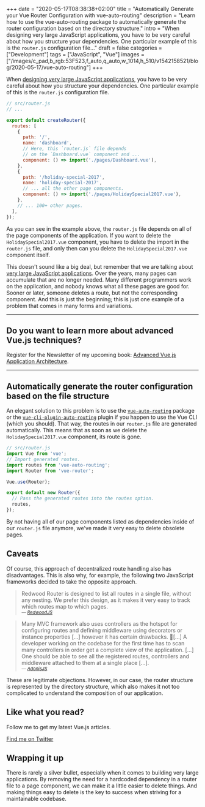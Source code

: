 +++
date = "2020-05-17T08:38:38+02:00"
title = "Automatically Generate your Vue Router Configuration with vue-auto-routing"
description = "Learn how to use the vue-auto-routing package to automatically generate the router configuration based on the directory structure."
intro = "When designing very large JavaScript applications, you have to be very careful about how you structure your dependencies. One particular example of this is the `router.js` configuration file..."
draft = false
categories = ["Development"]
tags = ["JavaScript", "Vue"]
images = ["/images/c_pad,b_rgb:53F523,f_auto,q_auto,w_1014,h_510/v1542158521/blog/2020-05-17/vue-auto-routing"]
+++

When [designing very large JavaScript applications](https://medium.com/@cramforce/designing-very-large-javascript-applications-6e013a3291a3), you have to be very careful about how you structure your dependencies. One particular example of this is the `router.js` configuration file.

```js
// src/router.js
// ...

export default createRouter({
  routes: [
    {
      path: '/',
      name: 'dashboard',
      // Here, this `router.js` file depends
      // on the `Dashboard.vue` component and ...
      component: () => import('./pages/Dashboard.vue'),
    },
    {
      path: '/holiday-special-2017',
      name: 'holiday-special-2017',
      // ... all the other page components.
      component: () => import('./pages/HolidaySpecial2017.vue'),
    },
    // ... 100+ other pages.
  ],
});
```

As you can see in the example above, the `router.js` file depends on all of the page components of the application. If you want to delete the `HolidaySpecial2017.vue` component, you have to delete the import in the `router.js` file, and only then can you delete the `HolidaySpecial2017.vue` component itself.

This doesn't sound like a big deal, but remember that we are talking about [very large JavaScript applications](https://medium.com/@cramforce/designing-very-large-javascript-applications-6e013a3291a3). Over the years, many pages can accumulate that are no longer needed. Many different programmers work on the application, and nobody knows what all these pages are good for. Sooner or later, someone deletes a route, but not the corresponding component. And this is just the beginning; this is just one example of a problem that comes in many forms and variations.

<div>
  <hr class="c-hr">
  <div class="c-service-info">
    <h2>Do you want to learn more about advanced Vue.js techniques?</h2>
    <p class="c-service-info__body">
      Register for the Newsletter of my upcoming book: <a class="c-anchor" href="https://oberlehner.us20.list-manage.com/subscribe?u=8476a98c5640f6c7b5530ea57&id=8b26bf120b" data-event-category="link" data-event-action="click: newsletter" data-event-label="Newsletter (article content)">Advanced Vue.js Application Architecture</a>.
    </p>
  </div>
  <hr class="c-hr">
</div>

## Automatically generate the router configuration based on the file structure

An elegant solution to this problem is to use the [`vue-auto-routing`](https://github.com/ktsn/vue-auto-routing) package or the [`vue-cli-plugin-auto-routing`](https://github.com/ktsn/vue-cli-plugin-auto-routing) plugin if you happen to use the Vue CLI (which you should). That way, the  routes in our `router.js` file are generated automatically. This means that as soon as we delete the `HolidaySpecial2017.vue` component, its route is gone.

```js
// src/router.js
import Vue from 'vue';
// Import generated routes.
import routes from 'vue-auto-routing';
import Router from 'vue-router';

Vue.use(Router);

export default new Router({
  // Pass the generated routes into the routes option.
  routes,
});
```

By not having all of our page components listed as dependencies inside of our  `router.js` file anymore, we've made it very easy to delete obsolete pages.

## Caveats

Of course, this approach of decentralized route handling also has disadvantages. This is also why, for example, the following two JavaScript frameworks decided to take the opposite approach.

<blockquote id="redwoodjs">
  Redwood Router is designed to list all routes in a single file, without any nesting. We prefer this design, as it makes it very easy to track which routes map to which pages.
  <footer>
    <cite>
      <small>— <a href="https://redwoodjs.com/guides/redwood-router.html#redwood-router">RedwoodJS</a></small>
    </cite>
  </footer>
</blockquote>

<blockquote id="adonisjs">
  Many MVC framework also uses controllers as the hotspot for configuring routes and defining middleware using decorators or instance properties [...] however it has certain drawbacks. [...] A developer working on the codebase for the first time has to scan many controllers in order get a complete view of the application. [...] One should be able to see all the registered routes, controllers and middleware attached to them at a single place [...].
  <footer>
    <cite>
      <small>— <a href="https://preview.adonisjs.com/guides/http/controllers">AdonisJS</a></small>
    </cite>
  </footer>
</blockquote>

These are legitimate objections. However, in our case, the router structure is represented by the directory structure, which also makes it not too complicated to understand the composition of our application.

<div class="c-content__broad">
  <div class="c-twitter-teaser">
    <div class="c-twitter-teaser__content">
      <h2 class="c-twitter-teaser__headline">Like what you read?</h2>
      <p class="c-twitter-teaser__body">
        Follow me to get my latest Vue.js articles.
      </p>
      <a class="c-button c-button--outline c-twitter-teaser__button" rel="nofollow" href="https://twitter.com/maoberlehner" data-event-category="link" data-event-action="click: contact" data-event-label="Twitter (article content)">
        Find me on Twitter
      </a>
    </div>
  </div>
</div>

## Wrapping it up

There is rarely a silver bullet, especially when it comes to building very large applications. By removing the need for a hardcoded dependency in a router file to a page component, we can make it a little easier to delete things. And making things easy to delete is the key to success when striving for a maintainable codebase.
